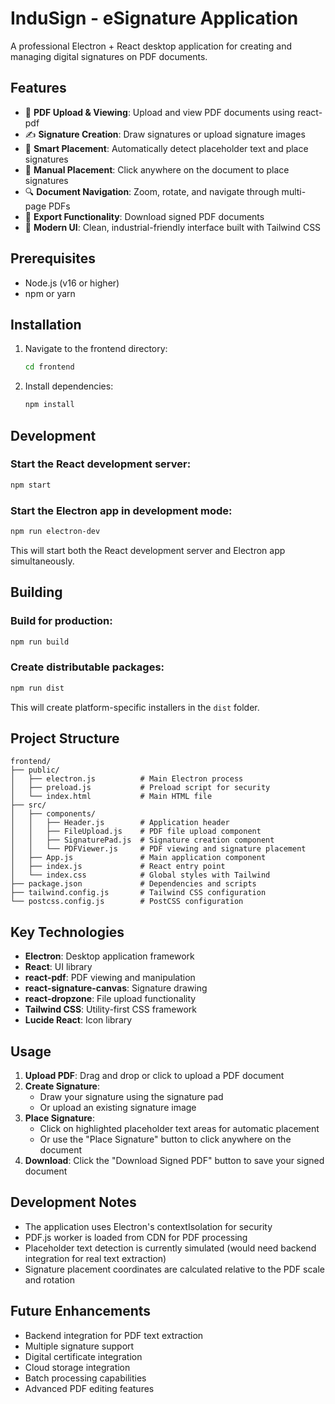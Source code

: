 # InduSign - eSignature Application

A professional Electron + React desktop application for creating and managing digital signatures on PDF documents.

## Features

- 📄 **PDF Upload & Viewing**: Upload and view PDF documents using react-pdf
- ✍️ **Signature Creation**: Draw signatures or upload signature images
- 🎯 **Smart Placement**: Automatically detect placeholder text and place signatures
- 📍 **Manual Placement**: Click anywhere on the document to place signatures
- 🔍 **Document Navigation**: Zoom, rotate, and navigate through multi-page PDFs
- 💾 **Export Functionality**: Download signed PDF documents
- 🎨 **Modern UI**: Clean, industrial-friendly interface built with Tailwind CSS

## Prerequisites

- Node.js (v16 or higher)
- npm or yarn

## Installation

1. Navigate to the frontend directory:
   ```bash
   cd frontend
   ```

2. Install dependencies:
   ```bash
   npm install
   ```

## Development

### Start the React development server:
```bash
npm start
```

### Start the Electron app in development mode:
```bash
npm run electron-dev
```

This will start both the React development server and Electron app simultaneously.

## Building

### Build for production:
```bash
npm run build
```

### Create distributable packages:
```bash
npm run dist
```

This will create platform-specific installers in the `dist` folder.

## Project Structure

```
frontend/
├── public/
│   ├── electron.js          # Main Electron process
│   ├── preload.js           # Preload script for security
│   └── index.html           # Main HTML file
├── src/
│   ├── components/
│   │   ├── Header.js        # Application header
│   │   ├── FileUpload.js    # PDF file upload component
│   │   ├── SignaturePad.js  # Signature creation component
│   │   └── PDFViewer.js     # PDF viewing and signature placement
│   ├── App.js               # Main application component
│   ├── index.js             # React entry point
│   └── index.css            # Global styles with Tailwind
├── package.json             # Dependencies and scripts
├── tailwind.config.js       # Tailwind CSS configuration
└── postcss.config.js        # PostCSS configuration
```

## Key Technologies

- **Electron**: Desktop application framework
- **React**: UI library
- **react-pdf**: PDF viewing and manipulation
- **react-signature-canvas**: Signature drawing
- **react-dropzone**: File upload functionality
- **Tailwind CSS**: Utility-first CSS framework
- **Lucide React**: Icon library

## Usage

1. **Upload PDF**: Drag and drop or click to upload a PDF document
2. **Create Signature**: 
   - Draw your signature using the signature pad
   - Or upload an existing signature image
3. **Place Signature**:
   - Click on highlighted placeholder text areas for automatic placement
   - Or use the "Place Signature" button to click anywhere on the document
4. **Download**: Click the "Download Signed PDF" button to save your signed document

## Development Notes

- The application uses Electron's contextIsolation for security
- PDF.js worker is loaded from CDN for PDF processing
- Placeholder text detection is currently simulated (would need backend integration for real text extraction)
- Signature placement coordinates are calculated relative to the PDF scale and rotation

## Future Enhancements

- Backend integration for PDF text extraction
- Multiple signature support
- Digital certificate integration
- Cloud storage integration
- Batch processing capabilities
- Advanced PDF editing features 